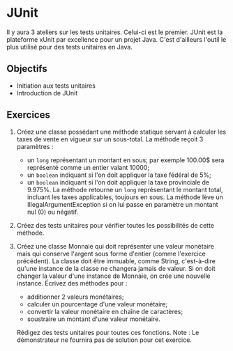 JUnit
=====

Il y aura 3 ateliers sur les tests unitaires. Celui-ci est le premier. JUnit est
la plateforme xUnit par excellence pour un projet Java. C'est d'ailleurs l'outil
le plus utilisé pour des tests unitaires en Java.

Objectifs
---------

* Initiation aux tests unitaires
* Introduction de JUnit

Exercices
---------

1. Créez une classe possédant une méthode statique servant à calculer les taxes
   de vente en vigueur sur un sous-total. La méthode reçoit 3 paramètres :
   * un `long` représentant un montant en sous; par exemple 100.00$ sera
     représenté comme un entier valant 10000;
   * un `boolean` indiquant si l'on doit appliquer la taxe fédéral de 5%;
   * un `boolean` indiquant si l'on doit appliquer la taxe provinciale de
     9.975%.
   La méthode retourne un `long` représentant le montant total, incluant les
   taxes applicables, toujours en sous.
   La méthode lève un IllegalArgumentException si on lui passe en paramètre un
   montant nul (0) ou négatif.

2. Créez des tests unitaires pour vérifier toutes les possibilités de cette
   méthode.

3. Créez une classe Monnaie qui doit représenter une valeur monétaire mais qui
   conserve l'argent sous forme d'entier (comme l'exercice précédent). La classe
   doit être immuable, comme String, c'est-à-dire qu'une instance de la classe
   ne changera jamais de valeur. Si on doit changer la valeur d'une instance de
   Monnaie, on crée une nouvelle instance. Écrivez des méthodes pour :
   * additionner 2 valeurs monétaires;
   * calculer un pourcentage d'une valeur monétaire;
   * convertir la valeur monétaire en chaîne de caractères;
   * soustraire un montant d'une valeur monétaire.

   Rédigez des tests unitaires pour toutes ces fonctions.
   Note : Le démonstrateur ne fournira pas de solution pour cet exercice.

<!-- Solutions -->
<!-- --------- -->

<!-- * [Exercices #1 et #2](Solutions/) -->
